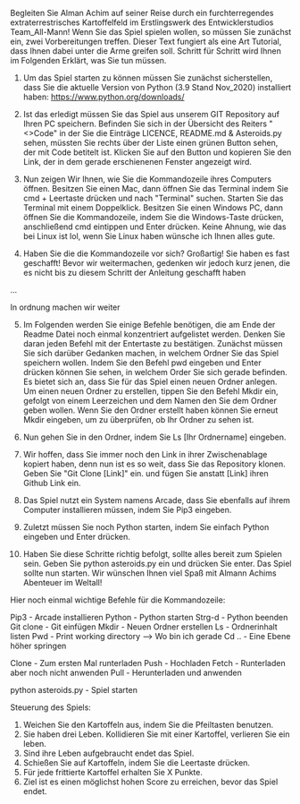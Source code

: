 Begleiten Sie Alman Achim auf seiner Reise durch ein furchterregendes extraterrestrisches Kartoffelfeld im Erstlingswerk des Entwicklerstudios Team_All-Mann!
Wenn Sie das Spiel spielen wollen, so müssen Sie zunächst ein, zwei Vorbereitungen treffen. Dieser Text fungiert als eine Art Tutorial, dass Ihnen dabei unter
die Arme greifen soll. Schritt für Schritt wird Ihnen im Folgenden Erklärt, was Sie tun müssen.


1. Um das Spiel starten zu können müssen Sie zunächst sicherstellen, dass Sie die aktuelle Version von Python (3.9 Stand Nov_2020) installiert haben: https://www.python.org/downloads/

2. Ist das erledigt müssen Sie das Spiel aus unserem GIT Repository auf Ihren PC speichern. Befinden Sie sich in der Übersicht des Reiters "<>Code" 
in der Sie die Einträge LICENCE, README.md & Asteroids.py sehen, müssten Sie rechts über der Liste einen grünen Button sehen, der mit Code betitelt ist.
Klicken Sie auf den Button und kopieren Sie den Link, der in dem gerade erschienenen Fenster angezeigt wird.

3. Nun zeigen Wir Ihnen, wie Sie die Kommandozeile ihres Computers öffnen. Besitzen Sie einen Mac, dann öffnen Sie das Terminal indem Sie cmd + Leertaste
drücken und nach "Terminal" suchen. Starten Sie das Terminal mit einem Doppelklick. Besitzen Sie einen Windows PC, dann öffnen Sie die 
Kommandozeile, indem Sie die Windows-Taste drücken, anschließend cmd eintippen und Enter drücken. Keine Ahnung, wie das bei Linux ist lol,
wenn Sie Linux haben wünsche ich Ihnen alles gute.

4. Haben Sie die die Kommandozeile vor sich? Großartig! Sie haben es fast geschafft! Bevor wir weitermachen, gedenken wir jedoch kurz jenen, die es nicht
bis zu diesem Schritt der Anleitung geschafft haben

...

In ordnung machen wir weiter

5. Im Folgenden werden Sie einige Befehle benötigen, die am Ende der Readme Datei noch einmal konzentriert aufgelistet werden. Denken Sie daran jeden Befehl
mit der Entertaste zu bestätigen. Zunächst müssen Sie sich darüber Gedanken machen, in welchem Ordner Sie das Spiel speichern wollen. Indem Sie den Befehl 
pwd eingeben und Enter drücken können Sie sehen, in welchem Order Sie sich gerade befinden. Es bietet sich an, dass Sie für das Spiel einen neuen Ordner anlegen. 
Um einen neuen Ordner zu erstellen, tippen Sie den Befehl Mkdir ein, gefolgt von einem Leerzeichen und dem Namen den Sie dem Ordner geben wollen.
Wenn Sie den Ordner erstellt haben können Sie erneut Mkdir eingeben, um zu überprüfen, ob Ihr Ordner zu sehen ist.

6. Nun gehen Sie in den Ordner, indem Sie Ls [Ihr Ordnername] eingeben.

7. Wir hoffen, dass Sie immer noch den Link in ihrer Zwischenablage kopiert haben, denn nun ist es so weit, dass Sie das Repository klonen. Geben Sie "Git Clone [Link]" ein.
und fügen Sie anstatt [Link] ihren Github Link ein.

8. Das Spiel nutzt ein System namens Arcade, dass Sie ebenfalls auf ihrem Computer installieren müssen, indem Sie Pip3 eingeben.

9. Zuletzt müssen Sie noch Python starten, indem Sie einfach Python eingeben und Enter drücken.

10. Haben Sie diese Schritte richtig befolgt, sollte alles bereit zum Spielen sein. Geben Sie python asteroids.py ein und drücken Sie enter. Das Spiel sollte nun starten.
Wir wünschen Ihnen viel Spaß mit Almann Achims Abenteuer im Weltall!

Hier noch einmal wichtige Befehle für die Kommandozeile:

Pip3      - Arcade installieren
Python    - Python starten
Strg-d    - Python beenden
Git clone - Git einfügen
Mkdir     - Neuen Ordner erstellen
Ls        - Ordnerinhalt listen
Pwd       - Print working directory --> Wo bin ich gerade
Cd ..     - Eine Ebene höher springen

Clone     - Zum ersten Mal runterladen
Push      - Hochladen
Fetch     - Runterladen aber noch nicht anwenden
Pull      - Herunterladen und anwenden

python asteroids.py - Spiel starten

Steuerung des Spiels:

1. Weichen Sie den Kartoffeln aus, indem Sie die Pfeiltasten benutzen.
2. Sie haben drei Leben. Kollidieren Sie mit einer Kartoffel, verlieren Sie ein leben.
3. Sind ihre Leben aufgebraucht endet das Spiel.
4. Schießen Sie auf Kartoffeln, indem Sie die Leertaste drücken.
5. Für jede frittierte Kartoffel erhalten Sie X Punkte.
6. Ziel ist es einen möglichst hohen Score zu erreichen, bevor das Spiel endet.
